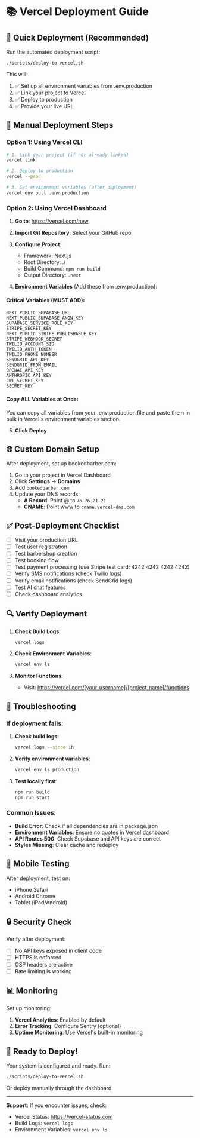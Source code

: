 # 📚 Vercel Deployment Guide

## 🚀 Quick Deployment (Recommended)

Run the automated deployment script:
```bash
./scripts/deploy-to-vercel.sh
```

This will:
1. ✅ Set up all environment variables from .env.production
2. ✅ Link your project to Vercel
3. ✅ Deploy to production
4. ✅ Provide your live URL

## 🔧 Manual Deployment Steps

### Option 1: Using Vercel CLI

```bash
# 1. Link your project (if not already linked)
vercel link

# 2. Deploy to production
vercel --prod

# 3. Set environment variables (after deployment)
vercel env pull .env.production
```

### Option 2: Using Vercel Dashboard

1. **Go to**: https://vercel.com/new
2. **Import Git Repository**: Select your GitHub repo
3. **Configure Project**:
   - Framework: Next.js
   - Root Directory: ./
   - Build Command: `npm run build`
   - Output Directory: `.next`

4. **Environment Variables** (Add these from .env.production):

#### Critical Variables (MUST ADD):
```
NEXT_PUBLIC_SUPABASE_URL
NEXT_PUBLIC_SUPABASE_ANON_KEY
SUPABASE_SERVICE_ROLE_KEY
STRIPE_SECRET_KEY
NEXT_PUBLIC_STRIPE_PUBLISHABLE_KEY
STRIPE_WEBHOOK_SECRET
TWILIO_ACCOUNT_SID
TWILIO_AUTH_TOKEN
TWILIO_PHONE_NUMBER
SENDGRID_API_KEY
SENDGRID_FROM_EMAIL
OPENAI_API_KEY
ANTHROPIC_API_KEY
JWT_SECRET_KEY
SECRET_KEY
```

#### Copy ALL Variables at Once:
You can copy all variables from your .env.production file and paste them in bulk in Vercel's environment variables section.

5. **Click Deploy**

## 🌐 Custom Domain Setup

After deployment, set up bookedbarber.com:

1. Go to your project in Vercel Dashboard
2. Click **Settings** → **Domains**
3. Add `bookedbarber.com`
4. Update your DNS records:
   - **A Record**: Point @ to `76.76.21.21`
   - **CNAME**: Point www to `cname.vercel-dns.com`

## ✅ Post-Deployment Checklist

- [ ] Visit your production URL
- [ ] Test user registration
- [ ] Test barbershop creation
- [ ] Test booking flow
- [ ] Test payment processing (use Stripe test card: 4242 4242 4242 4242)
- [ ] Verify SMS notifications (check Twilio logs)
- [ ] Verify email notifications (check SendGrid logs)
- [ ] Test AI chat features
- [ ] Check dashboard analytics

## 🔍 Verify Deployment

1. **Check Build Logs**:
   ```bash
   vercel logs
   ```

2. **Check Environment Variables**:
   ```bash
   vercel env ls
   ```

3. **Monitor Functions**:
   - Visit: https://vercel.com/[your-username]/[project-name]/functions

## 🚨 Troubleshooting

### If deployment fails:

1. **Check build logs**:
   ```bash
   vercel logs --since 1h
   ```

2. **Verify environment variables**:
   ```bash
   vercel env ls production
   ```

3. **Test locally first**:
   ```bash
   npm run build
   npm run start
   ```

### Common Issues:

- **Build Error**: Check if all dependencies are in package.json
- **Environment Variables**: Ensure no quotes in Vercel dashboard
- **API Routes 500**: Check Supabase and API keys are correct
- **Styles Missing**: Clear cache and redeploy

## 📱 Mobile Testing

After deployment, test on:
- iPhone Safari
- Android Chrome
- Tablet (iPad/Android)

## 🔒 Security Check

Verify after deployment:
- [ ] No API keys exposed in client code
- [ ] HTTPS is enforced
- [ ] CSP headers are active
- [ ] Rate limiting is working

## 📊 Monitoring

Set up monitoring:
1. **Vercel Analytics**: Enabled by default
2. **Error Tracking**: Configure Sentry (optional)
3. **Uptime Monitoring**: Use Vercel's built-in monitoring

## 🎯 Ready to Deploy!

Your system is configured and ready. Run:
```bash
./scripts/deploy-to-vercel.sh
```

Or deploy manually through the dashboard.

---

**Support**: If you encounter issues, check:
- Vercel Status: https://vercel-status.com
- Build Logs: `vercel logs`
- Environment Variables: `vercel env ls`